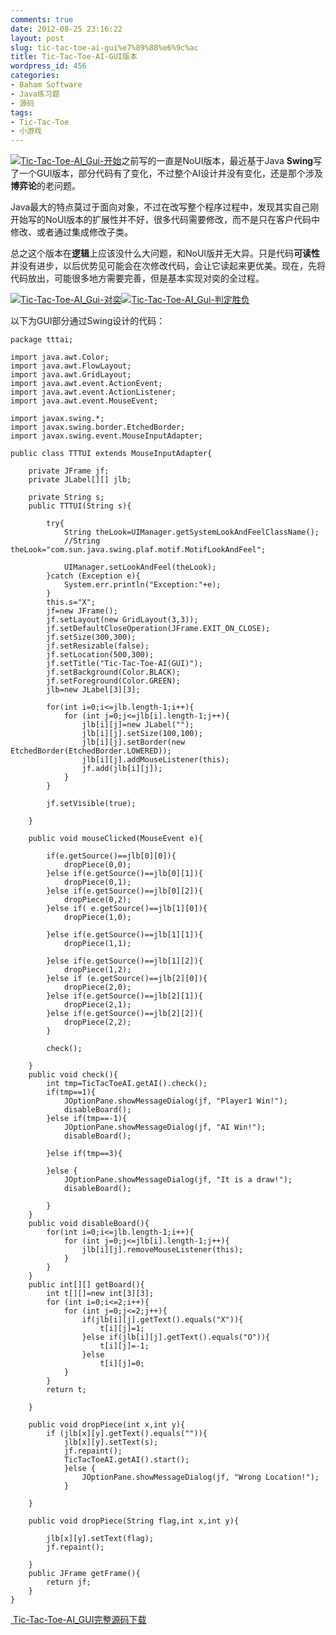 ```yaml
---
comments: true
date: 2012-08-25 23:16:22
layout: post
slug: tic-tac-toe-ai-gui%e7%89%88%e6%9c%ac
title: Tic-Tac-Toe-AI-GUI版本
wordpress_id: 456
categories:
- Baham Software
- Java练习题
- 源码
tags:
- Tic-Tac-Toe
- 小游戏
---
```


[![Tic-Tac-Toe-AI_Gui-开始](http://baham.co/wp-content/uploads/2012/08/tttui-300x273.png)](http://baham.co/08_25_456.html/tttui)之前写的一直是NoUI版本，最近基于Java **Swing**写了一个GUI版本，部分代码有了变化，不过整个AI设计并没有变化，还是那个涉及**博弈论**的老问题。

Java最大的特点莫过于面向对象，不过在改写整个程序过程中，发现其实自己刚开始写的NoUI版本的扩展性并不好，很多代码需要修改，而不是只在客户代码中修改、或者通过集成修改子类。

总之这个版本在**逻辑**上应该没什么大问题，和NoUI版并无大异。只是代码**可读性**并没有进步，以后优势见可能会在次修改代码，会让它读起来更优美。现在，先将代码放出，可能很多地方需要完善，但是基本实现对奕的全过程。<!-- more -->

[![Tic-Tac-Toe-AI_Gui-对奕](http://baham.co/wp-content/uploads/2012/08/tttui3-300x231.png)](http://baham.co/wp-content/uploads/2012/08/tttui3.png)[![Tic-Tac-Toe-AI_Gui-判定胜负](http://baham.co/wp-content/uploads/2012/08/tttui2-300x273.png)](http://baham.co/wp-content/uploads/2012/08/tttui2.png)

以下为GUI部分通过Swing设计的代码：

    
    package tttai;
    
    import java.awt.Color;
    import java.awt.FlowLayout;
    import java.awt.GridLayout;
    import java.awt.event.ActionEvent;
    import java.awt.event.ActionListener;
    import java.awt.event.MouseEvent;
    
    import javax.swing.*;
    import javax.swing.border.EtchedBorder;
    import javax.swing.event.MouseInputAdapter;
    
    public class TTTUI extends MouseInputAdapter{
    
        private JFrame jf;
        private JLabel[][] jlb;
    
        private String s;
        public TTTUI(String s){
    
            try{
                String theLook=UIManager.getSystemLookAndFeelClassName();
                //String theLook="com.sun.java.swing.plaf.motif.MotifLookAndFeel";
    
                UIManager.setLookAndFeel(theLook);
            }catch (Exception e){
                System.err.println("Exception:"+e);
            }
            this.s="X";
            jf=new JFrame();
            jf.setLayout(new GridLayout(3,3));
            jf.setDefaultCloseOperation(JFrame.EXIT_ON_CLOSE);
            jf.setSize(300,300);
            jf.setResizable(false);
            jf.setLocation(500,300);
            jf.setTitle("Tic-Tac-Toe-AI(GUI)");
            jf.setBackground(Color.BLACK);
            jf.setForeground(Color.GREEN);
            jlb=new JLabel[3][3];
    
            for(int i=0;i<=jlb.length-1;i++){
                for (int j=0;j<=jlb[i].length-1;j++){
                    jlb[i][j]=new JLabel("");
                    jlb[i][j].setSize(100,100);
                    jlb[i][j].setBorder(new EtchedBorder(EtchedBorder.LOWERED));
                    jlb[i][j].addMouseListener(this);
                    jf.add(jlb[i][j]);
                }
            }
    
            jf.setVisible(true);
    
        }
    
        public void mouseClicked(MouseEvent e){
    
            if(e.getSource()==jlb[0][0]){
                dropPiece(0,0);
            }else if(e.getSource()==jlb[0][1]){
                dropPiece(0,1);
            }else if(e.getSource()==jlb[0][2]){
                dropPiece(0,2);
            }else if( e.getSource()==jlb[1][0]){
                dropPiece(1,0);
    
            }else if(e.getSource()==jlb[1][1]){
                dropPiece(1,1);
    
            }else if(e.getSource()==jlb[1][2]){
                dropPiece(1,2);
            }else if (e.getSource()==jlb[2][0]){
                dropPiece(2,0);
            }else if(e.getSource()==jlb[2][1]){
                dropPiece(2,1);
            }else if(e.getSource()==jlb[2][2]){
                dropPiece(2,2);
            }
    
            check();
    
        }
        public void check(){
            int tmp=TicTacToeAI.getAI().check();
            if(tmp==1){
                JOptionPane.showMessageDialog(jf, "Player1 Win!");
                disableBoard();
            }else if(tmp==-1){
                JOptionPane.showMessageDialog(jf, "AI Win!");
                disableBoard();
    
            }else if(tmp==3){
    
            }else {
                JOptionPane.showMessageDialog(jf, "It is a draw!");
                disableBoard();
    
            }
        }
        public void disableBoard(){
            for(int i=0;i<=jlb.length-1;i++){
                for (int j=0;j<=jlb[i].length-1;j++){
                    jlb[i][j].removeMouseListener(this);
                }
            }
        }
        public int[][] getBoard(){
            int t[][]=new int[3][3];
            for (int i=0;i<=2;i++){
                for (int j=0;j<=2;j++){
                    if(jlb[i][j].getText().equals("X")){
                        t[i][j]=1;
                    }else if(jlb[i][j].getText().equals("O")){
                        t[i][j]=-1;
                    }else 
                        t[i][j]=0;
                }
            }
            return t;
    
        }
    
        public void dropPiece(int x,int y){
            if (jlb[x][y].getText().equals("")){
                jlb[x][y].setText(s);
                jf.repaint();
                TicTacToeAI.getAI().start();
                }else {
                    JOptionPane.showMessageDialog(jf, "Wrong Location!");
                }
    
        }
    
        public void dropPiece(String flag,int x,int y){
    
            jlb[x][y].setText(flag);
            jf.repaint();
    
        }
        public JFrame getFrame(){
            return jf;
        }
    }


[ Tic-Tac-Toe-AI_GUI完整源码下载](http://baham.co/wp-files/tttai.zip)
